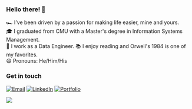 ### Hello there! 👋

🏎 I’ve been driven by a passion for making life easier, mine and yours.  
🎓 I graduated from CMU with a Master's degree in Information Systems Management.  
🔭 I work as a Data Engineer. 
📚 I enjoy reading and Orwell's 1984 is one of my favorites.  
😄 Pronouns: He/Him/His

### Get in touch

[![Email](https://img.shields.io/badge/namanarora42@outlook.com-D14836?style=flat-square&logo=outlook&logoColor=white&label=Email)](mailto:namanarora@cmu.edu)
[![LinkedIn](https://img.shields.io/badge/naman--arora-0077B5?style=flat-square&logo=linkedin&logoColor=white&label=LinkedIn)](https://www.linkedin.com/in/naman-arora/)
[![Portfolio](https://img.shields.io/badge/namanarora.me-000000?style=flat-square&logo=About.me&logoColor=white&label=Portfolio)](https://namanarora.me/)
  
  
![](https://hit.yhype.me/github/profile?user_id=85018020)

<!--
**namanarora97/namanarora97** is a ✨ _special_ ✨ repository because its `README.md` (this file) appears on your GitHub profile.

Here are some ideas to get you started:

- 🔭 I’m currently working on ...
- 🌱 I’m currently learning ...
- 👯 I’m looking to collaborate on ...
- 🤔 I’m looking for help with ...
- 💬 Ask me about ...
- 📫 How to reach me: ...
- 😄 Pronouns: ...
- ⚡ Fun fact: ...
-->
